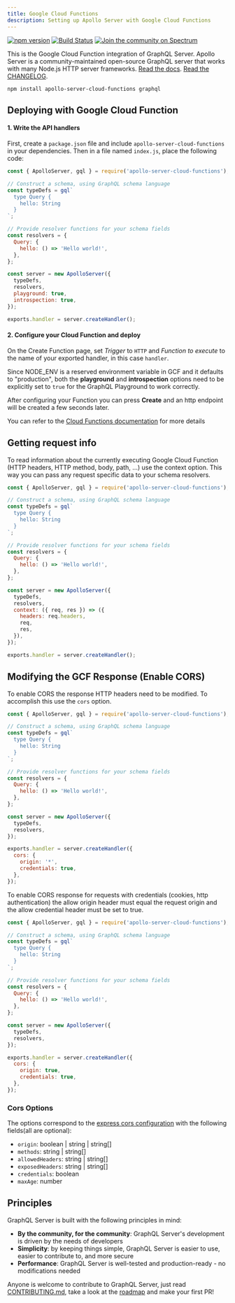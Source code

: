 ```yaml
---
title: Google Cloud Functions
description: Setting up Apollo Server with Google Cloud Functions
---
```


[![npm version](https://badge.fury.io/js/apollo-server-cloud-functions.svg)](https://badge.fury.io/js/apollo-server-cloud-functions) [![Build Status](https://circleci.com/gh/apollographql/apollo-server.svg?style=svg)](https://circleci.com/gh/apollographql/apollo-server) [![Join the community on Spectrum](https://withspectrum.github.io/badge/badge.svg)](https://spectrum.chat/apollo)


This is the Google Cloud Function integration of GraphQL Server. Apollo Server is a community-maintained open-source GraphQL server that works with many Node.js HTTP server frameworks. [Read the docs](https://www.apollographql.com/docs/apollo-server/v2). [Read the CHANGELOG](https://github.com/apollographql/apollo-server/blob/master/CHANGELOG.md).

```shell
npm install apollo-server-cloud-functions graphql
```

## Deploying with Google Cloud Function

#### 1. Write the API handlers

First, create a `package.json` file and include `apollo-server-cloud-functions` in your dependencies. Then in a file named `index.js`, place the following code:

```js
const { ApolloServer, gql } = require('apollo-server-cloud-functions');

// Construct a schema, using GraphQL schema language
const typeDefs = gql`
  type Query {
    hello: String
  }
`;

// Provide resolver functions for your schema fields
const resolvers = {
  Query: {
    hello: () => 'Hello world!',
  },
};

const server = new ApolloServer({
  typeDefs,
  resolvers,
  playground: true,
  introspection: true,
});

exports.handler = server.createHandler();
```

#### 2. Configure your Cloud Function and deploy

On the Create Function page, set _Trigger_ to `HTTP` and _Function to execute_ to the name of your exported handler, in this case `handler`.

Since NODE_ENV is a reserved environment variable in GCF and it defaults to "production", both the **playground** and **introspection**
options need to be explicitly set to `true` for the GraphQL Playground to work correctly.

After configuring your Function you can press **Create** and an http endpoint will be created a few seconds later.

You can refer to the [Cloud Functions documentation](https://cloud.google.com/functions/docs/quickstart-console) for more details

## Getting request info

To read information about the currently executing Google Cloud Function (HTTP headers, HTTP method, body, path, ...) use the context option. This way you can pass any request specific data to your schema resolvers.

```js
const { ApolloServer, gql } = require('apollo-server-cloud-functions');

// Construct a schema, using GraphQL schema language
const typeDefs = gql`
  type Query {
    hello: String
  }
`;

// Provide resolver functions for your schema fields
const resolvers = {
  Query: {
    hello: () => 'Hello world!',
  },
};

const server = new ApolloServer({
  typeDefs,
  resolvers,
  context: ({ req, res }) => ({
    headers: req.headers,
    req,
    res,
  }),
});

exports.handler = server.createHandler();
```

## Modifying the GCF Response (Enable CORS)

To enable CORS the response HTTP headers need to be modified. To accomplish this use the `cors` option.

```js
const { ApolloServer, gql } = require('apollo-server-cloud-functions');

// Construct a schema, using GraphQL schema language
const typeDefs = gql`
  type Query {
    hello: String
  }
`;

// Provide resolver functions for your schema fields
const resolvers = {
  Query: {
    hello: () => 'Hello world!',
  },
};

const server = new ApolloServer({
  typeDefs,
  resolvers,
});

exports.handler = server.createHandler({
  cors: {
    origin: '*',
    credentials: true,
  },
});
```

To enable CORS response for requests with credentials (cookies, http authentication) the allow origin header must equal the request origin and the allow credential header must be set to true.

```js
const { ApolloServer, gql } = require('apollo-server-cloud-functions');

// Construct a schema, using GraphQL schema language
const typeDefs = gql`
  type Query {
    hello: String
  }
`;

// Provide resolver functions for your schema fields
const resolvers = {
  Query: {
    hello: () => 'Hello world!',
  },
};

const server = new ApolloServer({
  typeDefs,
  resolvers,
});

exports.handler = server.createHandler({
  cors: {
    origin: true,
    credentials: true,
  },
});
```

### Cors Options

The options correspond to the [express cors configuration](https://github.com/expressjs/cors#configuration-options) with the following fields(all are optional):

- `origin`: boolean | string | string[]
- `methods`: string | string[]
- `allowedHeaders`: string | string[]
- `exposedHeaders`: string | string[]
- `credentials`: boolean
- `maxAge`: number

## Principles

GraphQL Server is built with the following principles in mind:

- **By the community, for the community**: GraphQL Server's development is driven by the needs of developers
- **Simplicity**: by keeping things simple, GraphQL Server is easier to use, easier to contribute to, and more secure
- **Performance**: GraphQL Server is well-tested and production-ready - no modifications needed

Anyone is welcome to contribute to GraphQL Server, just read [CONTRIBUTING.md](https://github.com/apollographql/apollo-server/blob/master/CONTRIBUTING.md), take a look at the [roadmap](https://github.com/apollographql/apollo-server/blob/master/ROADMAP.md) and make your first PR!
